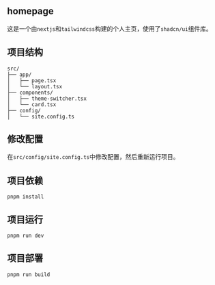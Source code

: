 ## homepage

这是一个由`nextjs`和`tailwindcss`构建的个人主页，使用了`shadcn/ui`组件库。

## 项目结构

```
src/
├── app/
│   ├── page.tsx
│   └── layout.tsx
├── components/
│   ├── theme-switcher.tsx
│   └── card.tsx
├── config/
│   └── site.config.ts
```

## 修改配置

在`src/config/site.config.ts`中修改配置，然后重新运行项目。

## 项目依赖

```
pnpm install
```

## 项目运行

```
pnpm run dev
``` 

## 项目部署

```
pnpm run build
```

